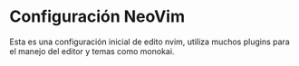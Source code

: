 # Configuración NeoVim

Esta es una configuración inicial de edito nvim, utiliza muchos plugins para el manejo del editor y temas como monokai.


